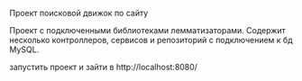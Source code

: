 Проект поисковой движок по сайту 

Проект с подключенными библиотеками лемматизаторами. Содержит несколько контроллеров, сервисов и репозиторий с подключением к бд MySQL.

запустить проект и зайти в http://localhost:8080/ 
